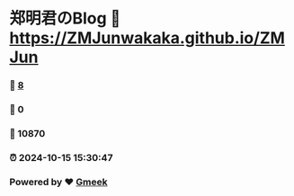 # 郑明君のBlog :link: https://ZMJunwakaka.github.io/ZMJun 
### :page_facing_up: [8](https://ZMJunwakaka.github.io/ZMJun/tag.html) 
### :speech_balloon: 0 
### :hibiscus: 10870 
### :alarm_clock: 2024-10-15 15:30:47 
### Powered by :heart: [Gmeek](https://github.com/Meekdai/Gmeek)
